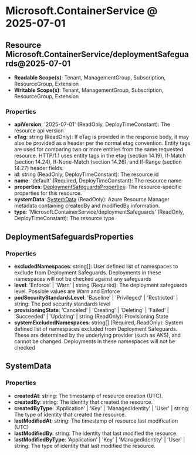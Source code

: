 # Microsoft.ContainerService @ 2025-07-01

## Resource Microsoft.ContainerService/deploymentSafeguards@2025-07-01
* **Readable Scope(s)**: Tenant, ManagementGroup, Subscription, ResourceGroup, Extension
* **Writable Scope(s)**: Tenant, ManagementGroup, Subscription, ResourceGroup, Extension
### Properties
* **apiVersion**: '2025-07-01' (ReadOnly, DeployTimeConstant): The resource api version
* **eTag**: string (ReadOnly): If eTag is provided in the response body, it may also be provided as a header per the normal etag convention.  Entity tags are used for comparing two or more entities from the same requested resource. HTTP/1.1 uses entity tags in the etag (section 14.19), If-Match (section 14.24), If-None-Match (section 14.26), and If-Range (section 14.27) header fields.
* **id**: string (ReadOnly, DeployTimeConstant): The resource id
* **name**: 'default' (Required, DeployTimeConstant): The resource name
* **properties**: [DeploymentSafeguardsProperties](#deploymentsafeguardsproperties): The resource-specific properties for this resource.
* **systemData**: [SystemData](#systemdata) (ReadOnly): Azure Resource Manager metadata containing createdBy and modifiedBy information.
* **type**: 'Microsoft.ContainerService/deploymentSafeguards' (ReadOnly, DeployTimeConstant): The resource type

## DeploymentSafeguardsProperties
### Properties
* **excludedNamespaces**: string[]: User defined list of namespaces to exclude from Deployment Safeguards. Deployments in these namespaces will not be checked against any safeguards
* **level**: 'Enforce' | 'Warn' | string (Required): The deployment safeguards level. Possible values are Warn and Enforce
* **podSecurityStandardsLevel**: 'Baseline' | 'Privileged' | 'Restricted' | string: The pod security standards level
* **provisioningState**: 'Canceled' | 'Creating' | 'Deleting' | 'Failed' | 'Succeeded' | 'Updating' | string (ReadOnly): Provisioning State
* **systemExcludedNamespaces**: string[] (Required, ReadOnly): System defined list of namespaces excluded from Deployment Safeguards. These are determined by the underlying provider (such as AKS), and cannot be changed. Deployments in these namespaces will not be checked

## SystemData
### Properties
* **createdAt**: string: The timestamp of resource creation (UTC).
* **createdBy**: string: The identity that created the resource.
* **createdByType**: 'Application' | 'Key' | 'ManagedIdentity' | 'User' | string: The type of identity that created the resource.
* **lastModifiedAt**: string: The timestamp of resource last modification (UTC)
* **lastModifiedBy**: string: The identity that last modified the resource.
* **lastModifiedByType**: 'Application' | 'Key' | 'ManagedIdentity' | 'User' | string: The type of identity that last modified the resource.

